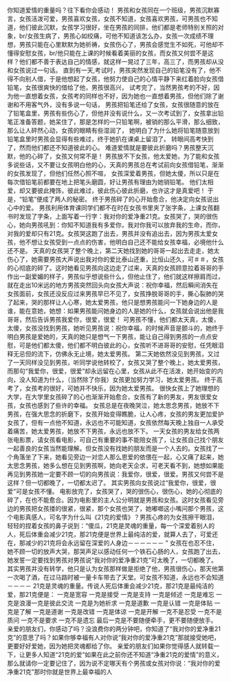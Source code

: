 你知道爱情的重量吗？往下看你会感动！ 男孩和女孩同在一个班级，男孩沉默寡言，女孩活泼可爱，男孩喜欢女孩，女孩不知道，女孩喜欢男孩，可男孩也不知道，他们彼此沉默，女孩学习很好，坐在男孩的同排，他们都是老师特别关照的对象，br/女孩生病了，男孩心如绞痛，可他不知道该怎么办，女孩一次成绩不理想，男孩只能在心里默默为她祈祷，女孩伤心了，男孩会感觉生不如死，可他却不懂得安慰女孩，br/他只能在上课的时候看着美丽的女孩，而女孩又何尝不是这样？他们都不善于表达自己的情感，就这样一晃过了三年，高三了，而男孩却从没和女孩说过一句话。
直到有一天,考试时，男孩突然发现自己的铅笔没有了，他不得不向别人借，于是他想起了女孩，他努力使自己的心情平静下来红着脸向女孩借铅笔，女孩很爽快的借给了他，男孩很高兴， 试考完了，当然男孩考的不好，因为他一直想着女孩，女孩考的同样也不好，因为她也一直想着男孩，但他们除了谢谢和不用客气外，没有多说一句话， 男孩把铅笔还给了女孩，女孩很随意的放在了铅笔盒里，男孩有些伤心了，但他并没有说什么，又一次考试到了，女孩拿出铅笔正准备答题，她呆住了，那是怎样的一只铅笔啊，被销的那么平滑，那么细致，那么让人砰然心动，女孩的眼睛有些湿润了， 她明白了为什么她将铅笔随意放到铅笔盒里时男孩会显得有些难过，终于她扒在课桌上留泪了。
转眼间高考快到了，然而他们都还不知道彼此的心。 难道爱情就是要彼此折磨吗？男孩整天沉默，他的心碎了，女孩又何常不是！ 男孩放不下女孩，他太爱她，为了能和女孩多说些话，又不要让女孩明白他的心，天真的男孩总在考试前向女孩借铅笔，渐渐的女孩发现了，但他们任然心照不喧， 女孩深爱着男孩，但她太傻，所以只是在每次借铅笔前都要在地上把笔头磨圆，好让男孩有理由为她销铅笔。 他们太相爱，却又要彼此掩饰，彼此难过，彼此伤心彼此折磨，也许这才是真爱吧！ 于是，“铅笔”便成了两人的秘密。
终于男孩碎了的心开始愈合，他决定向女孩说出心中的爱。 男孩利用体育课同学们都不在时在女孩书里夹了张字条，上课女孩翻书时发现了字条，上面写着一行字：我对你的爱净重21克。女孩哭了，哭的很伤心，她向男孩吼到：你知不知道我有多爱你，我对你我可以放弃我的生命，而你，对我的爱却只有21克。女孩哭这跑了出去，男孩并没有追出去，因为男孩太爱女孩，他不想让女孩受到一点点的伤害，他明白自己还不能给女孩幸福，必境他什么还不是。 天真的女孩哭了整个晚上，第二天她找到她的哥哥一起出去走走，她太伤心了，她需要男孩大声说出我对你的爱比泰山还重，比恒山还久，可＃＃，女孩的心彻底的碎了。这时她看见男孩向这边走了过来，天真的女孩顾意拉着哥哥的手作出一副爱媚的样子，男孩似乎想说些什么，但他止住了，他们就这样擦肩而过，就在走出10米远的地方男孩突然回头向女孩大声说：祝你幸福，然后瞬间消失在女孩面前，女孩还没反应过来男孩早已不见了，女孩挣脱哥哥的手，撕心裂肺的哭了起来，哭的那样让人心寒，她太爱男孩，他只是想男孩能问一下她身边的人是谁，能在意她，她想：如果男孩能问她身边的人是她的什么，女孩就会说出他是我哥哥，然后告诉男孩我爱你，很爱，很爱！ 可男孩不懂，他们都太天真，太傻，太傻，女孩没找到男孩，她听见男孩说：祝你幸福，的时候声音是颤斗的，她终于明白男孩是爱她的，天真的她只是想气一下男孩，能让自己得到男孩的一点点安慰，可是他们都太傻，他们都不明白彼此的心，女孩听不进哥哥的安慰，任凭眼泪释无忌但的流下，仿佛永无止境，她太爱男孩。 第二天她依然没见到男孩，又过了一天同样没见到男孩，听同学说他转校了，女孩又哭了整个晚上，她太爱男孩，而那句“我爱你，很爱，很爱”却永远留在心里，女孩从此不在活泼，她开始变的内向，没人知道为什么，（当然除了你我）女孩更加努力学习，她太爱男孩。
终于高考了，女孩考的很好，可她并不快乐，因为她太爱男孩。 很快女孩上了她理想的大学，在大学里女孩碎了的心也渐渐开始愈合，女孩有了新的男友，男友很爱女孩，女孩也感到了些许的幸福。 女孩总是在夜晚哭泣，她太思念男孩，她放不下男孩，在强大思念的折磨下，女孩开始变得瞧脆，让人心疼，女孩的男友更加爱护女孩了，但有一点他不知道，永远也不可能知道，女孩依然每天晚上独自一人承受着痛苦，她太爱男孩，她放不下男孩，永远也放不下。 一天女孩的男友给女孩两张电影票，请女孩看电影，可自己有重要的事不能陪女孩了，让女孩自己找个朋友一起善良的女孩当然能理解。但女孩没有找她的朋友而是一个人去的。女孩找了一个角落坐了下来，她看见旁边一对恋人那么恩爱的依偎在一起，心又痛了起来，她太思念男孩，她多么想在见到男孩啊，她向老天企求，可老天看不到，她想如果能再见到男孩她一定要不顾一切的向男孩说：我爱你，很爱，很爱。男孩又何尝不是这样？但一切都晚了，一切都太迟了。 其实男孩向女孩说过“我爱你，很爱，很爱”可是女孩不懂。 电影放完了，女孩哭了，哭的很伤心，很伤心，她的心彻底的碎了，在也不能愈合。因为电影里的主人公分明就是男孩和女孩。这时女孩看见旁边的男孩把女孩搂的很紧，很紧，那个女孩也哭了，她嘟啷这小嘴问那个男孩，这个电影真感人，可名字为什么叫《21克的爱情》？男孩心疼的为女孩擦干眼泪，轻轻的捏着女孩的鼻子说到：“傻瓜，21克是灵魂的重量，每一个深爱着别人的人，死后体重会减少21克，那21克便是世界上最纯洁的爱，就算人去了，可爱还在，那减少的21克将会永远留在深爱的人身边－－－－－－ ” 女孩在也忍不住，她不顾一切的放声大哭，那哭声足以感动任何一个铁石心肠的人，女孩跑了出去，她发誓一定要找到男孩对男孩说“我对你的爱净重21克”可太晚了，一切都晚了。
其实男孩并没有转学，他只是认为女孩那样做是拒绝了他，男孩很伤心，那天他第一次喝了酒，在过马路时被一量卡车带去了天堂。可女孩不知道，永远也不会知道－－－－ 21克是灵魂的重量。传说人死后体重会减少21克，那21克是最纯洁的爱，那21克便是： 一克是宽容 一克是接受 一克是支持 一克是倾述 一克是难忘 一克是浪漫一克是彼此交流 一克是为她祈求 一克是道歉 一克是认错 一克是体贴 一克是了解 一克是道谢 一克是改错 一克是体谅 一克是开解 一克不是忍受 一克不是质问 一克不是要求 一克不是遗忘 最后一克是不要随便牵手，更不要随便放手。 亲爱的朋友们，你感动了吗？没浪费你的两分钟吧，你知道了“我对你的爱净重21克”的意思了吗？如果你够幸福有人对你说“我对你的爱净重21克”那就接受她吧，更要好好爱她，因为她把灵魂都给了你。 亲爱的朋友们如果你觉得感人就转载一下，让更多人知道“21克的爱”如果在此之前你还不知道“净重21克的爱情”的意义，那么就请你一定要记住了，因为说不定哪天有个男孩或女孩对你说：“我对你的爱净重21克”那时你就是世界上最幸福的人

<!---
limucong0409/limucong0409 is a ✨ special ✨ repository because its `README.md` (this file) appears on your GitHub profile.
You can click the Preview link to take a look at your changes.
--->
